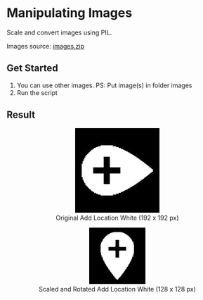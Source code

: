 # Manipulating Images

Scale and convert images using PIL.

Images source: [images.zip](images.zip)

## Get Started
1. You can use other images. PS: Put image(s) in folder images
2. Run the script

## Result
<figure align="center">
    <img src="markdown/ic_add_location_white_48dp.jpeg" alt="Add Location White" title="Add Location White">
    <figcaption>Original Add Location White (192 x 192 px)</figcaption>
</figure>

<figure align="center">
    <img src="markdown\converted_ic_add_location_white_48dp.jpeg" alt="Add Location White" title="Add Location White">
    <figcaption>Scaled and Rotated Add Location White (128 x 128 px)</figcaption>
</figure>
